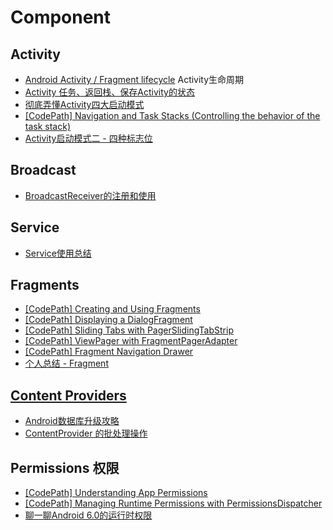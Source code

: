 # Component

## Activity

* [Android Activity / Fragment lifecycle](https://github.com/xxv/android-lifecycle) Activity生命周期 
* [Activity 任务、返回栈、保存Activity的状态](http://blog.csdn.net/siobhan/article/details/51480368)
* [ 彻底弄懂Activity四大启动模式](http://blog.csdn.net/mynameishuangshuai/article/details/51491074)
* [\[CodePath\] Navigation and Task Stacks \(Controlling the behavior of the task stack\)](https://github.com/codepath/android_guides/wiki/Navigation-and-Task-Stacks)
* [Activity启动模式二 - 四种标志位](http://ltlovezh.com/2016/09/03/Activity%E5%90%AF%E5%8A%A8%E6%A8%A1%E5%BC%8F%E4%BA%8C/)

## Broadcast

* [BroadcastReceiver的注册和使用](http://blog.csdn.net/siobhan/article/details/51353980)

## Service

* [Service使用总结](http://blog.csdn.net/Siobhan/article/details/51315974)

## Fragments

* [\[CodePath\] Creating and Using Fragments](https://github.com/codepath/android_guides/wiki/Creating-and-Using-Fragments)
* [\[CodePath\] Displaying a DialogFragment](http://guides.codepath.com/android/Using-DialogFragment)
* [\[CodePath\] Sliding Tabs with PagerSlidingTabStrip](http://guides.codepath.com/android/Sliding-Tabs-with-PagerSlidingTabStrip)
* [\[CodePath\] ViewPager with FragmentPagerAdapter](http://guides.codepath.com/android/ViewPager-with-FragmentPagerAdapter)
* [\[CodePath\] Fragment Navigation Drawer](http://guides.codepath.com/android/Fragment-Navigation-Drawer)
* [个人总结 - Fragment](http://blog.csdn.net/siobhan/article/details/51179833)

## [Content Providers](https://developer.android.com/guide/topics/providers/content-providers.html)

* [Android数据库升级攻略](http://blog.csdn.net/s003603u/article/details/53942411)
* [ContentProvider 的批处理操作](http://www.jianshu.com/p/aea405da3a97)

## Permissions 权限

* [\[CodePath\] Understanding App Permissions](http://guides.codepath.com/android/Understanding-App-Permissions)
* [\[CodePath\] Managing Runtime Permissions with PermissionsDispatcher](https://github.com/codepath/android_guides/wiki/Managing-Runtime-Permissions-with-PermissionsDispatcher)
* [聊一聊Android 6.0的运行时权限](http://droidyue.com/blog/2016/01/17/understanding-marshmallow-runtime-permission/index.html)

